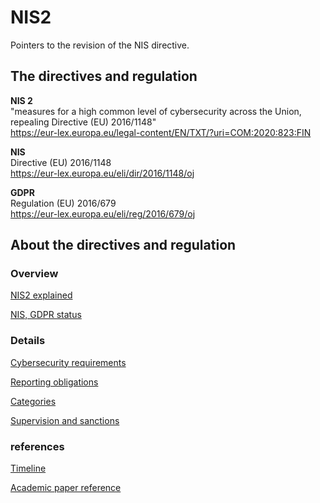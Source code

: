 # NIS2

Pointers to the revision of the NIS directive.


## The directives and regulation

**NIS 2**\
"measures for a high common level of cybersecurity across the Union, repealing Directive (EU) 2016/1148" \
https://eur-lex.europa.eu/legal-content/EN/TXT/?uri=COM:2020:823:FIN

**NIS**\
Directive (EU) 2016/1148\
https://eur-lex.europa.eu/eli/dir/2016/1148/oj

**GDPR**\
Regulation (EU) 2016/679\
https://eur-lex.europa.eu/eli/reg/2016/679/oj


## About the directives and regulation

### Overview

[NIS2 explained](qa.MD)

[NIS, GDPR status](status.MD)


### Details
[Cybersecurity requirements](risk.MD)

[Reporting obligations](notification.MD)

[Categories](categories.MD)

[Supervision and sanctions](supervision.MD)

### references
[Timeline](timeline.MD)

[Academic paper reference](papers.MD)
